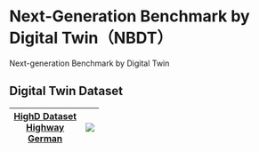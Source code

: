 # Next-Generation Benchmark by Digital Twin（NBDT）
Next-generation Benchmark by Digital Twin
## Digital Twin  Dataset
[ HighD Dataset <br />Highway<br />German<br/>](https://levelxdata.com/highd-dataset/)    |  ![](https://github.com/ZhilingResearch/NBDT/main/asset/MainPage/highD.png)   
:-------------------------:|:-------------------------:
